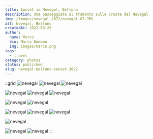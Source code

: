 ```yaml
---
title: Sunset in Nevegal, Belluno
description: Una passeggiata al tramonto sulle creste del Nevegal
img: /images/nevegal-2022/nevegal-07.JPG
alt: Nevegal, Belluno
createdAt: 2022-09-29
author:
  name: Marco
  bio: Marco Bonomo
  img: images/marco.png
tags:
  - travel
category: photos
status: published
slug: nevegal-belluno-sunset-2022
---
```



::grid
![nevegal](/images/nevegal-2022/nevegal-01.JPG)
![nevegal](/images/nevegal-2022/nevegal-02.JPG)
![nevegal](/images/nevegal-2022/nevegal-03.JPG)

![nevegal](/images/nevegal-2022/nevegal-04.JPG)
![nevegal](/images/nevegal-2022/nevegal-07.JPG)
![nevegal](/images/nevegal-2022/nevegal-08.JPG)

![nevegal](/images/nevegal-2022/nevegal-09.JPG)
![nevegal](/images/nevegal-2022/nevegal-10.JPG)

![nevegal](/images/nevegal-2022/nevegal-11.JPG)
![nevegal](/images/nevegal-2022/nevegal-12.JPG)
![nevegal](/images/nevegal-2022/nevegal-14.JPG)

![nevegal](/images/nevegal-2022/nevegal-15.JPG)

![nevegal](/images/nevegal-2022/nevegal-17.JPG)
![nevegal](/images/nevegal-2022/nevegal-18.JPG)
::
